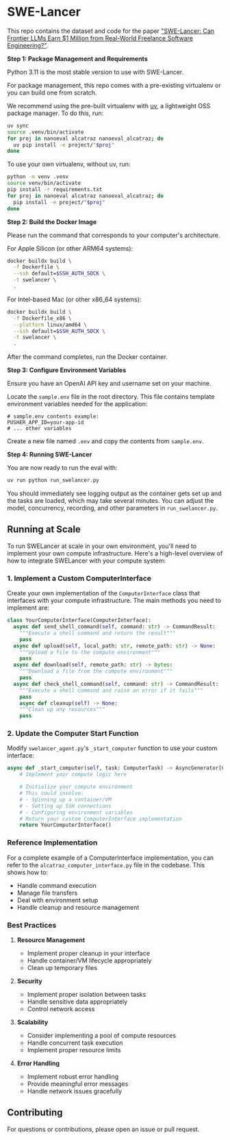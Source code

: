 # SWE-Lancer

This repo contains the dataset and code for the paper ["SWE-Lancer: Can Frontier LLMs Earn $1 Million from Real-World Freelance Software Engineering?"](https://www.openai.com/index/swe-lancer/).

**Step 1: Package Management and Requirements**

Python 3.11 is the most stable version to use with SWE-Lancer.

For package management, this repo comes with a pre-existing virtualenv or you can build one from scratch.

We recommend using the pre-built virtualenv with [uv](https://github.com/astral-sh/uv), a lightweight OSS package manager. To do this, run:

```bash
uv sync
source .venv/bin/activate
for proj in nanoeval alcatraz nanoeval_alcatraz; do
  uv pip install -e project/"$proj"
done
```

To use your own virtualenv, without uv, run:

```bash
python -m venv .venv
source venv/bin/activate
pip install -r requirements.txt
for proj in nanoeval alcatraz nanoeval_alcatraz; do
  pip install -e project/"$proj"
done
```

**Step 2: Build the Docker Image**

Please run the command that corresponds to your computer's architecture.

For Apple Silicon (or other ARM64 systems):

```bash
docker buildx build \
  -f Dockerfile \
  --ssh default=$SSH_AUTH_SOCK \
  -t swelancer \
  .
```

For Intel-based Mac (or other x86_64 systems):

```bash
docker buildx build \
  -f Dockerfile_x86 \
  --platform linux/amd64 \
  --ssh default=$SSH_AUTH_SOCK \
  -t swelancer \
  .
```

After the command completes, run the Docker container.

**Step 3: Configure Environment Variables**

Ensure you have an OpenAI API key and username set on your machine.

Locate the `sample.env` file in the root directory. This file contains template environment variables needed for the application:

```plaintext
# sample.env contents example:
PUSHER_APP_ID=your-app-id
# ... other variables
```

Create a new file named `.env` and copy the contents from `sample.env`.

**Step 4: Running SWE-Lancer**

You are now ready to run the eval with:

```bash
uv run python run_swelancer.py
```

You should immediately see logging output as the container gets set up and the tasks are loaded, which may take several minutes. You can adjust the model, concurrency, recording, and other parameters in `run_swelancer.py`.

## Running at Scale

To run SWELancer at scale in your own environment, you'll need to implement your own compute infrastructure. Here's a high-level overview of how to integrate SWELancer with your compute system:

### 1. Implement a Custom ComputerInterface

Create your own implementation of the `ComputerInterface` class that interfaces with your compute infrastructure. The main methods you need to implement are:

```python
class YourComputerInterface(ComputerInterface):
  async def send_shell_command(self, command: str) -> CommandResult:
    """Execute a shell command and return the result"""
    pass
  async def upload(self, local_path: str, remote_path: str) -> None:
    """Upload a file to the compute environment"""
    pass
  async def download(self, remote_path: str) -> bytes:
    """Download a file from the compute environment"""
    pass
  async def check_shell_command(self, command: str) -> CommandResult:
    """Execute a shell command and raise an error if it fails"""
    pass
    async def cleanup(self) -> None:
    """Clean up any resources"""
    pass
```

### 2. Update the Computer Start Function

Modify `swelancer_agent.py`'s `_start_computer` function to use your custom interface:

```python
async def _start_computer(self, task: ComputerTask) -> AsyncGenerator[ComputerInterface, None]:
    # Implement your compute logic here

    # Initialize your compute environment
    # This could involve:
    # - Spinning up a container/VM
    # - Setting up SSH connections
    # - Configuring environment variables
    # Return your custom ComputerInterface implementation
    return YourComputerInterface()
```

### Reference Implementation

For a complete example of a ComputerInterface implementation, you can refer to the `alcatraz_computer_interface.py` file in the codebase. This shows how to:

- Handle command execution
- Manage file transfers
- Deal with environment setup
- Handle cleanup and resource management

### Best Practices

1. **Resource Management**
   - Implement proper cleanup in your interface
   - Handle container/VM lifecycle appropriately
   - Clean up temporary files

2. **Security**
   - Implement proper isolation between tasks
   - Handle sensitive data appropriately
   - Control network access

3. **Scalability**
   - Consider implementing a pool of compute resources
   - Handle concurrent task execution
   - Implement proper resource limits

4. **Error Handling**
   - Implement robust error handling
   - Provide meaningful error messages
   - Handle network issues gracefully

## Contributing

For questions or contributions, please open an issue or pull request.

